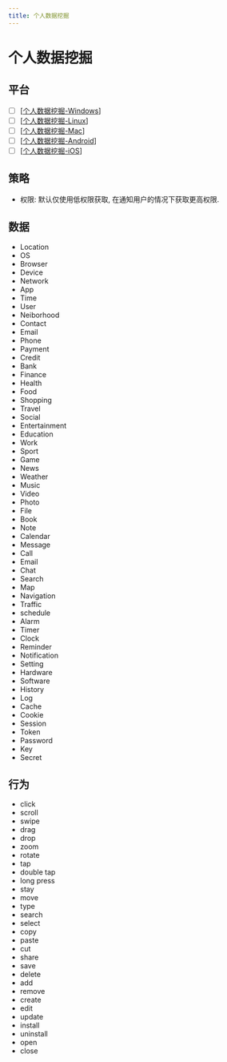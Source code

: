```yaml
---
title: 个人数据挖掘
---
```


# 个人数据挖掘

## 平台

- [ ] [[个人数据挖掘-Windows]]
- [ ] [[个人数据挖掘-Linux]]
- [ ] [[个人数据挖掘-Mac]]
- [ ] [[个人数据挖掘-Android]]
- [ ] [[个人数据挖掘-iOS]]

## 策略

- 权限: 默认仅使用低权限获取, 在通知用户的情况下获取更高权限.

## 数据

- Location
- OS
- Browser
- Device
- Network
- App
- Time
- User
- Neiborhood
- Contact
- Email
- Phone
- Payment
- Credit
- Bank
- Finance
- Health
- Food
- Shopping
- Travel
- Social
- Entertainment
- Education
- Work
- Sport
- Game
- News
- Weather
- Music
- Video
- Photo
- File
- Book
- Note
- Calendar
- Message
- Call
- Email
- Chat
- Search
- Map
- Navigation
- Traffic
- schedule
- Alarm
- Timer
- Clock
- Reminder
- Notification
- Setting
- Hardware
- Software
- History
- Log
- Cache
- Cookie
- Session
- Token
- Password
- Key
- Secret

## 行为

- click
- scroll
- swipe
- drag
- drop
- zoom
- rotate
- tap
- double tap
- long press
- stay
- move
- type
- search
- select
- copy
- paste
- cut
- share
- save
- delete
- add
- remove
- create
- edit
- update
- install
- uninstall
- open
- close


[//begin]: # "Autogenerated link references for markdown compatibility"
[个人数据挖掘-Windows]: 个人数据挖掘-Windows.md "个人数据挖掘-Windows"
[个人数据挖掘-Linux]: 个人数据挖掘-Linux.md "个人数据挖掘-Linux"
[个人数据挖掘-Mac]: 个人数据挖掘-Mac.md "个人数据挖掘-Mac"
[个人数据挖掘-Android]: 个人数据挖掘-Android.md "个人数据挖掘-Android"
[个人数据挖掘-iOS]: 个人数据挖掘-iOS.md "个人数据挖掘-iOS"
[//end]: # "Autogenerated link references"

